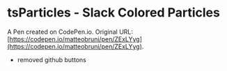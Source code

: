 # tsParticles - Slack Colored Particles

A Pen created on CodePen.io. Original URL: [https://codepen.io/matteobruni/pen/ZExLYyg](https://codepen.io/matteobruni/pen/ZExLYyg).

- removed github buttons

